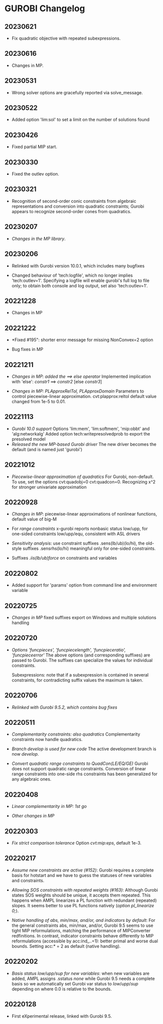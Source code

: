 # GUROBI Changelog

## 20230621
- Fix quadratic objective with repeated subexpressions.


## 20230616
- Changes in MP.


## 20230531
- Wrong solver options are gracefully reported via
  solve_message.


## 20230522
- Added option 'lim:sol' to set a limit on the number of solutions found


## 20230426
- Fixed partial MIP start.


## 20230330
- Fixed the outlev option.


## 20230321
- Recognition of second-order conic constraints
  from algebraic representations and conversion into
  quadratic constraints; Gurobi appears to recognize
  second-order cones from quadratics.


## 20230207
- *Changes in the MP library*.


## 20230206
- Relinked with Gurobi version 10.0.1, which includes many bugfixes

- Changed behaviour of 'tech:logfile', which no longer implies 'tech:outlev=1'.
  Specifying a logfile will enable gurobi's full log to file only; to obtain both 
  console and log output, set also 'tech:outlev=1'.


## 20221228
- Changes in MP

## 20221222
- *Fixed #195": shorter error message for missing NonConvex=2 option

- Bug fixes in MP


## 20221211
- *Changes in MP: added the ==> else operator*
   Implemented implication with 'else': *constr1* ==> *constr2* [else *constr3*]   

- *Changes in MP: PLApproxRelTol, PLApproxDomain*
   Parameters to control piecewise-linear approximation.
   cvt:plapprox:reltol default value changed from 1e-5 to 0.01.


## 20221113
- *Gurobi 10.0 support*
    Options 'lim:mem', 'lim:softmem', 'mip:obbt' and  'alg:networkalg'
    Added option tech:writepresolvedprob to export the presolved model
- *Released the new MP-based Gurobi driver*
    The new driver becomes the default (and is named just 'gurobi')

## 20221012
- *Piecewise-linear approximation of quadratics*
    For Gurobi, non-default.
    To use, set the options cvt:quadobj=0 cvt:quadcon=0.
    Recognizing x^2 for stronger univariate approximation

## 20220928
- *Changes in MP*: piecewise-linear approximations of nonlinear functions,
    default value of big-M

- For *range constraints* x-gurobi reports nonbasic status low/upp,
    for one-sided constraints low/upp/equ, consistent with ASL drivers

- *Sensitivity analysis*: use constraint suffixes .sens(lb/ub)(lo/hi),
    the old-style suffixes .sensrhs(lo/hi) meaningful only for one-sided constraints.

- Suffixes *.iis(lb/ub)force* on constraints and variables

## 20220802 
- Added support for 'params' option from command line and environment variable

## 20220725
- *Changes in MP* fixed suffixes export on Windows and multiple solutions handling

## 20220720
- *Options 'funcpieces', 'funcpiecelength', 'funcpieceratio', 'funcpieceerror'*
    The above options (and corresponding suffixes) are passed to Gurobi. The
    suffixes can specialize the values for individual constraints.

    Subexpressions: note that if a subexpression is contained in several
    constraints, for contradicting suffix values the maximum is taken.


## 20220706
- *Relinked with Gurobi 9.5.2, which contains bug fixes*


## 20220511
- *Complementarity constraints: also quadratics*
    Complementarity constraints now handle quadratics.

- *Branch develop is used for new code*
    The active development branch is now *develop*.

- *Convert quadratic range constraints to QuadCon(LE/EQ/GE)*
    Gurobi does not support quadratic range constraints.
    Conversion of linear range constraints into one-side rhs
    constraints has been generalized for any algebraic ones.


## 20220408
- *Linear complementarity in MP: 1st go*

- *Other changes in MP*


## 20220303
- *Fix strict comparison tolerance*
    Option *cvt:mip:eps*, default 1e-3.


## 20220217
- *Assume new constraints are active (#152)*:
    Gurobi requires a complete basis for hotstart and we have to guess the
    statuses of new variables and constraints.
    
- *Allowing SOS constraints with repeated weights (#163)*:
    Although Gurobi states SOS weights should be unique, it accepts them repeated.
    This happens when AMPL linearizes a PL function with redundant (repeated) slopes.
    It seems better to use PL functions natively (*option pl_linearize 0;*).
    
- *Native handling of abs, min/max, and/or, and indicators by default*:
    For the general constraints abs, min/max, and/or, Gurobi 9.5 seems to use
    tight MIP reformulations, matching the performance of MIPConverter redfinitions.
    In contrast, indicator constraints behave differently to MIP reformulations
    (accessible by acc:ind_..=1): better primal and worse dual bounds.
    Setting acc:* = 2 as default (native handling).


## 20220202
- *Basis status low/upp/sup for new variables*:
    when new variables are added, AMPL assigns .sstatus *none* while Gurobi 9.5 
    needs a complete basis so we automatically set Gurobi var status to *low*/*upp*/*sup*
    depending on where 0.0 is relative to the bounds.


## 20220128
- First eXperimental release, linked with Gurobi 9.5.